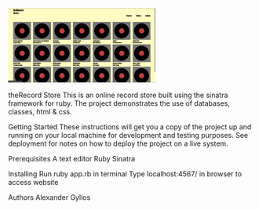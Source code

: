 <img style="width: 300px;" src="https://github.com/alexgyllos/files/blob/master/therecordstorepreview.png" alt="recipes home page">

theRecord Store
This is an online record store built using the sinatra framework for ruby. The project demonstrates the use of databases, classes, html & css.

Getting Started
These instructions will get you a copy of the project up and running on your local machine for development and testing purposes. See deployment for notes on how to deploy the project on a live system.

Prerequisites
A text editor
Ruby
Sinatra

Installing
Run ruby app.rb in terminal
Type localhost:4567/ in browser to access website

Authors
Alexander Gyllos
